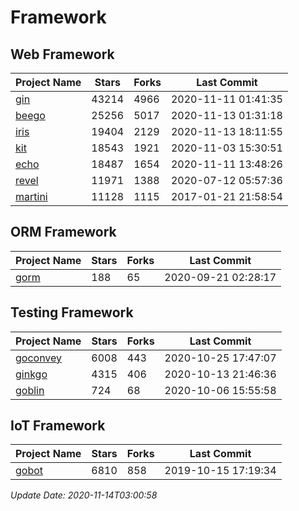 # Framework

## Web Framework
| Project Name | Stars | Forks | Last Commit |
| ------------ | ----- | ----- | ----------- |
| [gin](https://github.com/gin-gonic/gin) | 43214 | 4966 | 2020-11-11 01:41:35 |
| [beego](https://github.com/astaxie/beego) | 25256 | 5017 | 2020-11-13 01:31:18 |
| [iris](https://github.com/kataras/iris) | 19404 | 2129 | 2020-11-13 18:11:55 |
| [kit](https://github.com/go-kit/kit) | 18543 | 1921 | 2020-11-03 15:30:51 |
| [echo](https://github.com/labstack/echo) | 18487 | 1654 | 2020-11-11 13:48:26 |
| [revel](https://github.com/revel/revel) | 11971 | 1388 | 2020-07-12 05:57:36 |
| [martini](https://github.com/go-martini/martini) | 11128 | 1115 | 2017-01-21 21:58:54 |

## ORM Framework
| Project Name | Stars | Forks | Last Commit |
| ------------ | ----- | ----- | ----------- |
| [gorm](https://github.com/jinzhu/gorm) | 188 | 65 | 2020-09-21 02:28:17 |

## Testing Framework
| Project Name | Stars | Forks | Last Commit |
| ------------ | ----- | ----- | ----------- |
| [goconvey](https://github.com/smartystreets/goconvey) | 6008 | 443 | 2020-10-25 17:47:07 |
| [ginkgo](https://github.com/onsi/ginkgo) | 4315 | 406 | 2020-10-13 21:46:36 |
| [goblin](https://github.com/franela/goblin) | 724 | 68 | 2020-10-06 15:55:58 |

## IoT Framework
| Project Name | Stars | Forks | Last Commit |
| ------------ | ----- | ----- | ----------- |
| [gobot](https://github.com/hybridgroup/gobot) | 6810 | 858 | 2019-10-15 17:19:34 |

*Update Date: 2020-11-14T03:00:58*